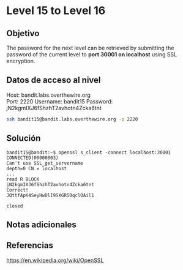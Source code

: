 # Level 15 to Level 16

## Objetivo
The password for the next level can be retrieved by submitting the password of the current level to **port 30001 on localhost** using SSL encryption.

## Datos de acceso al nivel
Host: bandit.labs.overthewire.org  
Port: 2220
Username: bandit15
Password: jN2kgmIXJ6fShzhT2avhotn4Zcka6tnt
```bash
ssh bandit15@bandit.labs.overthewire.org -p 2220
```

## Solución
```
bandit15@bandit:~$ openssl s_client -connect localhost:30001
CONNECTED(00000003)
Can't use SSL_get_servername
depth=0 CN = localhost
...
read R BLOCK
jN2kgmIXJ6fShzhT2avhotn4Zcka6tnt
Correct!
JQttfApK4SeyHwDlI9SXGR50qclOAil1

closed
```

## Notas adicionales


## Referencias
https://en.wikipedia.org/wiki/OpenSSL
